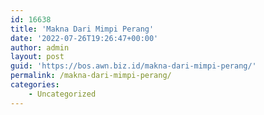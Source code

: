 ```yaml
---
id: 16638
title: 'Makna Dari Mimpi Perang'
date: '2022-07-26T19:26:47+00:00'
author: admin
layout: post
guid: 'https://bos.awn.biz.id/makna-dari-mimpi-perang/'
permalink: /makna-dari-mimpi-perang/
categories:
    - Uncategorized
---
```


